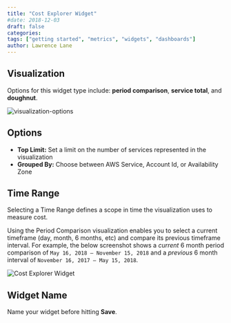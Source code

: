 ```yaml
---
title: "Cost Explorer Widget"
#date: 2018-12-03
draft: false
categories:
tags: ["getting started", "metrics", "widgets", "dashboards"]
author: Lawrence Lane
---
```


## Visualization
Options for this widget type include: **period comparison**, **service total**, and **doughnut**.

![visualization-options](/images/cost-explorer-widget/visualization-options.png)

## Options

- **Top Limit:** Set a limit on the number of services represented in the visualization
- **Grouped By:** Choose between AWS Service, Account Id, or Availability Zone

## Time Range

Selecting a Time Range defines a scope in time the visualization uses to measure cost.

Using the Period Comparison visualization enables you to select a current timeframe (day, month, 6 months, etc) and compare its previous timeframe interval. For example, the below screenshot shows a _current_ 6 month period comparison of `May 16, 2018 – November 15, 2018` and a _previous_ 6 month interval of `November 16, 2017 – May 15, 2018`.

![Cost Explorer Widget](/images/cost-explorer-widget/cost-explorer-widget.png)

## Widget Name

Name your widget before hitting **Save**. 

